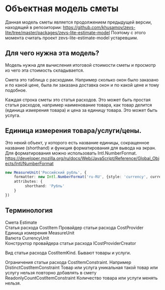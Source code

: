 Объектная модель сметы
======================

Данная модель сметы является продолжением предыдущей версии, находящей в репозитории:
https://github.com/khusamov/zevs-lite/tree/master/packages/zevs-lite-estimate-model
Поэтому с этого момента считать проект zevs-lite-estimate-model устаревшим.

Для чего нужна эта модель?
--------------------------

Модель нужна для вычисления итоговой стоимости сметы 
и просмотр из чего эта стоимость складывается.

Смета это таблица с расходами. Например сколько окон было заказано и по какой цене, 
была ли заказана доставка окон и по какой цене и тому подобное.

Каждая строка сметы это статья расходов. Это может быть простая статья расходов, например
наименование товара, как товар делится (единица измерения товара) и цена за единицу товара.
Это может быть услуга. 

Единица измерения товара/услуги/цены.
-------------------------------------

Это некий объект, у которого есть название единицы, сокращенное название (shorthand) 
и функция форматирования для вывода на экран.
Для форматирования можно использовать Intl.NumberFormat.
https://developer.mozilla.org/ru/docs/Web/JavaScript/Reference/Global_Objects/Intl/NumberFormat

```typescript
new MeasureUnit('Российский рубль', {
	formatter: new Intl.NumberFormat('ru-RU', {style: 'currency', currency: 'RUB'}),
	attributes: {
		 shorthand: 'Рубль'
    }
})
```

Терминология
------------

Смета Estimate  
Статья расхода CostItem
Провайдер статьи расхода CostProvider  
Единица измерения MeasureUnit  
Валюта CurrencyUnit  
Конструктор провайдера статьи расхода ICostProviderCreator  



Вид статьи расхода CostItemKind. Бывают товары и услуги.

Ограничения статьи расхода CostItemConstraint. 
Например 
DistinctCostItemConstraint Товар или услуга уникальная такой товар или услугу нельзя повторно добавлять в смету
ReadonlyCountCostItemConstraint Количество товара или услуги менять нельзя.